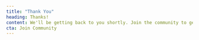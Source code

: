```yaml
---
title: "Thank You"
heading: Thanks!
content: We'll be getting back to you shortly. Join the community to get involved.
cta: Join Community
---
```

